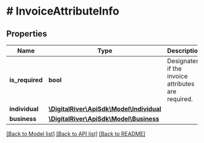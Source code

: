 # # InvoiceAttributeInfo

## Properties

Name | Type | Description | Notes
------------ | ------------- | ------------- | -------------
**is_required** | **bool** | Designates if the invoice attributes are required. | [optional] 
**individual** | [**\DigitalRiver\ApiSdk\Model\Individual**](Individual.md) |  | [optional] 
**business** | [**\DigitalRiver\ApiSdk\Model\Business**](Business.md) |  | [optional] 

[[Back to Model list]](../../README.md#documentation-for-models) [[Back to API list]](../../README.md#documentation-for-api-endpoints) [[Back to README]](../../README.md)


